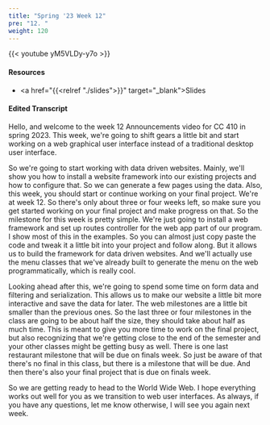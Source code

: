 ```yaml
---
title: "Spring '23 Week 12"
pre: "12. "
weight: 120
---
```


{{< youtube yM5VLDy-y7o >}}

#### Resources

* <a href="{{<relref "./slides">}}" target="_blank">Slides</a>

#### Edited Transcript

Hello, and welcome to the week 12 Announcements video for CC 410 in spring 2023. This week, we're going to shift gears a little bit and start working on a web graphical user interface instead of a traditional desktop user interface. 

So we're going to start working with data driven websites. Mainly, we'll show you how to install a website framework into our existing projects and how to configure that. So we can generate a few pages using the data. Also, this week, you should start or continue working on your final project. We're at week 12. So there's only about three or four weeks left, so make sure you get started working on your final project and make progress on that. So the milestone for this week is pretty simple. We're just going to install a web framework and set up routes controller for the web app part of our program. I show most of this in the examples. So you can almost just copy paste the code and tweak it a little bit into your project and follow along. But it allows us to build the framework for data driven websites. And we'll actually use the menu classes that we've already built to generate the menu on the web programmatically, which is really cool. 

Looking ahead after this, we're going to spend some time on form data and filtering and serialization. This allows us to make our website a little bit more interactive and save the data for later. The web milestones are a little bit smaller than the previous ones. So the last three or four milestones in the class are going to be about half the size, they should take about half as much time. This is meant to give you more time to work on the final project, but also recognizing that we're getting close to the end of the semester and your other classes might be getting busy as well. There is one last restaurant milestone that will be due on finals week. So just be aware of that there's no final in this class, but there is a milestone that will be due. And then there's also your final project that is due on finals week. 

So we are getting ready to head to the World Wide Web. I hope everything works out well for you as we transition to web user interfaces. As always, if you have any questions, let me know otherwise, I will see you again next week. 

